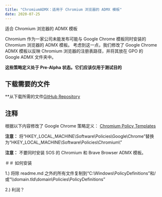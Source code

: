 ```yaml
---
title: "ChromiumADMX：适用于 Chromium 浏览器的 ADMX 模板"
date: 2020-07-25
---
```



适合 Chromium 浏览器的 ADMX 模板

Chromium 作为一家公司未能发布可能与 Google Chrome 模板同时安装的 Chromium 浏览器的 ADMX 模板。
考虑到这一点，我们修改了 Google Chrome ADMX 模板以反映 Chromium 浏览器的注册表路径，并将其放在 GPO 的 Google ADMX 文件夹中。

**这些策略定义处于 Pre-Alpha 状态。它们应该仅用于测试目的**

## 下载需要的文件

**从下载所需的文件[GitHub Repository](https://github.com/simeononsecurity/ChromiumADMX)

## 注释

根据以下内容修改了 Google Chrome 策略定义：
[Chromium Policy Templates](https://www.chromium.org/administrators/policy-templates)

**注意：** 将“HKEY_LOCAL_MACHINE\Software\Policies\Google\Chrome”替换为“HKEY_LOCAL_MACHINE\Software\Policies\Chromium\”

**注意：** 不要同时安装 SOS 的 Chromium 和 Brave Browser ADMX 模板。

＃＃ 如何安装

1.) 将除 readme.md 之外的所有文件复制到“C:\Windows\PolicyDefinitions”和/或“\\\domain.tld\domain\Policies\PolicyDefinitions”

2.) 利润？




